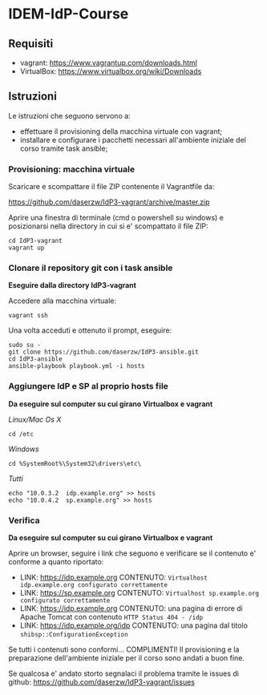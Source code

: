 # IDEM-IdP-Course

## Requisiti

* vagrant: https://www.vagrantup.com/downloads.html
* VirtualBox: https://www.virtualbox.org/wiki/Downloads

## Istruzioni

Le istruzioni che seguono servono a:
- effettuare il provisioning della macchina virtuale con vagrant;
- installare e configurare i pacchetti necessari all'ambiente
  iniziale del corso tramite task ansible;

### Provisioning: macchina virtuale

Scaricare e scompattare il file ZIP contenente il Vagrantfile da:
	  
 https://github.com/daserzw/IdP3-vagrant/archive/master.zip

Aprire una finestra di terminale (cmd o powershell su windows) e
posizionarsi nella directory in cui si e' scompattato il file ZIP:

```
cd IdP3-vagrant
vagrant up
```

### Clonare il repository git con i task ansible

**Eseguire dalla directory IdP3-vagrant**

Accedere alla macchina virtuale:

```
vagrant ssh
```

Una volta acceduti e ottenuto il prompt, eseguire:

```
sudo su -
git clone https://github.com/daserzw/IdP3-ansible.git
cd IdP3-ansible
ansible-playbook playbook.yml -i hosts
```

### Aggiungere IdP e SP al proprio hosts file

**Da eseguire sul computer su cui girano Virtualbox e vagrant**

*Linux/Mac Os X*
```
cd /etc
```

*Windows*
```
cd %SystemRoot%\System32\drivers\etc\
```

*Tutti*
```
echo "10.0.3.2	idp.example.org" >> hosts
echo "10.0.4.2	sp.example.org" >> hosts
```

### Verifica

**Da eseguire sul computer su cui girano Virtualbox e vagrant**

Aprire un browser, seguire i link che seguono e verificare se il
contenuto e' conforme a quanto riportato:

* LINK: https://idp.example.org
  CONTENUTO: `Virtualhost idp.example.org configurato correttamente`
* LINK: https://sp.example.org
  CONTENUTO: `Virtualhost sp.example.org configurato correttamente`
* LINK: https://idp.example.org
  CONTENUTO: una pagina di errore di Apache Tomcat con contenuto `HTTP Status 404 - /idp`
* LINK: https://idp.example.org/idp
  CONTENUTO: una pagina dal titolo `shibsp::ConfigurationException`

Se tutti i contenuti sono conformi... COMPLIMENTI! Il provisioning e la
preparazione dell'ambiente iniziale per il corso sono andati a buon fine.


Se qualcosa e' andato storto segnalaci il problema tramite le issues di github:
  https://github.com/daserzw/IdP3-vagrant/issues
 